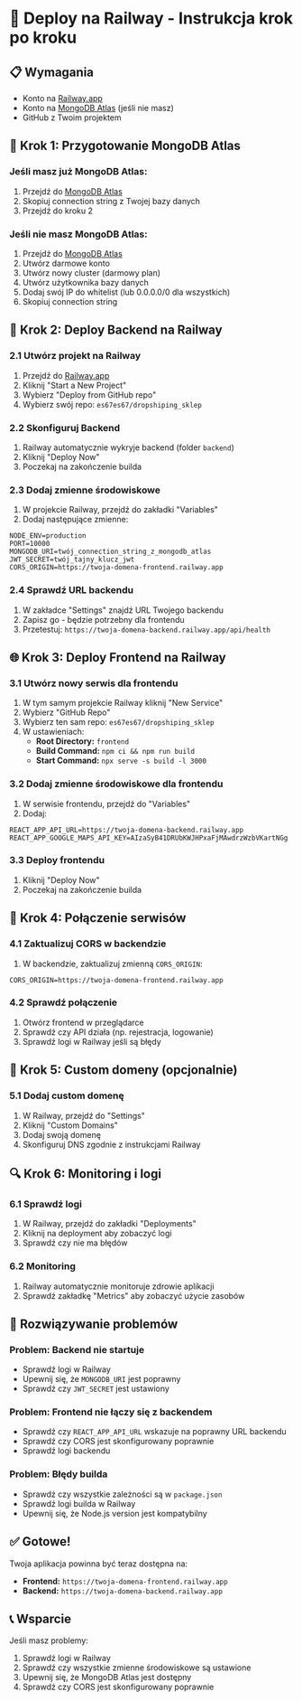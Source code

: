 # 🚀 Deploy na Railway - Instrukcja krok po kroku

## 📋 Wymagania
- Konto na [Railway.app](https://railway.app)
- Konto na [MongoDB Atlas](https://mongodb.com/atlas) (jeśli nie masz)
- GitHub z Twoim projektem

## 🔧 Krok 1: Przygotowanie MongoDB Atlas

### Jeśli masz już MongoDB Atlas:
1. Przejdź do [MongoDB Atlas](https://cloud.mongodb.com)
2. Skopiuj connection string z Twojej bazy danych
3. Przejdź do kroku 2

### Jeśli nie masz MongoDB Atlas:
1. Przejdź do [MongoDB Atlas](https://cloud.mongodb.com)
2. Utwórz darmowe konto
3. Utwórz nowy cluster (darmowy plan)
4. Utwórz użytkownika bazy danych
5. Dodaj swój IP do whitelist (lub 0.0.0.0/0 dla wszystkich)
6. Skopiuj connection string

## 🚂 Krok 2: Deploy Backend na Railway

### 2.1 Utwórz projekt na Railway
1. Przejdź do [Railway.app](https://railway.app)
2. Kliknij "Start a New Project"
3. Wybierz "Deploy from GitHub repo"
4. Wybierz swój repo: `es67es67/dropshiping_sklep`

### 2.2 Skonfiguruj Backend
1. Railway automatycznie wykryje backend (folder `backend`)
2. Kliknij "Deploy Now"
3. Poczekaj na zakończenie builda

### 2.3 Dodaj zmienne środowiskowe
1. W projekcie Railway, przejdź do zakładki "Variables"
2. Dodaj następujące zmienne:

```
NODE_ENV=production
PORT=10000
MONGODB_URI=twój_connection_string_z_mongodb_atlas
JWT_SECRET=twój_tajny_klucz_jwt
CORS_ORIGIN=https://twoja-domena-frontend.railway.app
```

### 2.4 Sprawdź URL backendu
1. W zakładce "Settings" znajdź URL Twojego backendu
2. Zapisz go - będzie potrzebny dla frontendu
3. Przetestuj: `https://twoja-domena-backend.railway.app/api/health`

## 🌐 Krok 3: Deploy Frontend na Railway

### 3.1 Utwórz nowy serwis dla frontendu
1. W tym samym projekcie Railway kliknij "New Service"
2. Wybierz "GitHub Repo"
3. Wybierz ten sam repo: `es67es67/dropshiping_sklep`
4. W ustawieniach:
   - **Root Directory:** `frontend`
   - **Build Command:** `npm ci && npm run build`
   - **Start Command:** `npx serve -s build -l 3000`

### 3.2 Dodaj zmienne środowiskowe dla frontendu
1. W serwisie frontendu, przejdź do "Variables"
2. Dodaj:

```
REACT_APP_API_URL=https://twoja-domena-backend.railway.app
REACT_APP_GOOGLE_MAPS_API_KEY=AIzaSyB41DRUbKWJHPxaFjMAwdrzWzbVKartNGg
```

### 3.3 Deploy frontendu
1. Kliknij "Deploy Now"
2. Poczekaj na zakończenie builda

## 🔗 Krok 4: Połączenie serwisów

### 4.1 Zaktualizuj CORS w backendzie
1. W backendzie, zaktualizuj zmienną `CORS_ORIGIN`:
```
CORS_ORIGIN=https://twoja-domena-frontend.railway.app
```

### 4.2 Sprawdź połączenie
1. Otwórz frontend w przeglądarce
2. Sprawdź czy API działa (np. rejestracja, logowanie)
3. Sprawdź logi w Railway jeśli są błędy

## 🎯 Krok 5: Custom domeny (opcjonalnie)

### 5.1 Dodaj custom domenę
1. W Railway, przejdź do "Settings"
2. Kliknij "Custom Domains"
3. Dodaj swoją domenę
4. Skonfiguruj DNS zgodnie z instrukcjami Railway

## 🔍 Krok 6: Monitoring i logi

### 6.1 Sprawdź logi
1. W Railway, przejdź do zakładki "Deployments"
2. Kliknij na deployment aby zobaczyć logi
3. Sprawdź czy nie ma błędów

### 6.2 Monitoring
1. Railway automatycznie monitoruje zdrowie aplikacji
2. Sprawdź zakładkę "Metrics" aby zobaczyć użycie zasobów

## 🚨 Rozwiązywanie problemów

### Problem: Backend nie startuje
- Sprawdź logi w Railway
- Upewnij się, że `MONGODB_URI` jest poprawny
- Sprawdź czy `JWT_SECRET` jest ustawiony

### Problem: Frontend nie łączy się z backendem
- Sprawdź czy `REACT_APP_API_URL` wskazuje na poprawny URL backendu
- Sprawdź czy CORS jest skonfigurowany poprawnie
- Sprawdź logi backendu

### Problem: Błędy builda
- Sprawdź czy wszystkie zależności są w `package.json`
- Sprawdź logi builda w Railway
- Upewnij się, że Node.js version jest kompatybilny

## ✅ Gotowe!

Twoja aplikacja powinna być teraz dostępna na:
- **Frontend:** `https://twoja-domena-frontend.railway.app`
- **Backend:** `https://twoja-domena-backend.railway.app`

## 📞 Wsparcie

Jeśli masz problemy:
1. Sprawdź logi w Railway
2. Sprawdź czy wszystkie zmienne środowiskowe są ustawione
3. Upewnij się, że MongoDB Atlas jest dostępny
4. Sprawdź czy CORS jest skonfigurowany poprawnie 